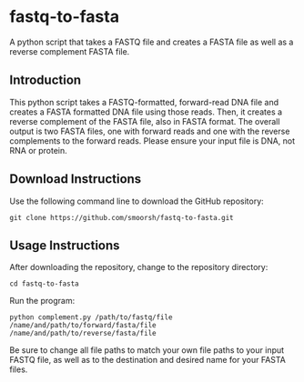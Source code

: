 # fastq-to-fasta
A python script that takes a FASTQ file and creates a FASTA file as well as a reverse complement FASTA file.

## Introduction
This python script takes a FASTQ-formatted, forward-read DNA file and creates a FASTA formatted DNA file using those reads. Then, it creates a reverse complement of the FASTA file, also in FASTA format.
The overall output is two FASTA files, one with forward reads and one with the reverse complements to the forward reads.
Please ensure your input file is DNA, not RNA or protein.

## Download Instructions
Use the following command line to download the GitHub repository:

```
git clone https://github.com/smoorsh/fastq-to-fasta.git
```
## Usage Instructions
After downloading the repository, change to the repository directory:
```
cd fastq-to-fasta
```
Run the program:
```
python complement.py /path/to/fastq/file /name/and/path/to/forward/fasta/file /name/and/path/to/reverse/fasta/file
```
Be sure to change all file paths to match your own file paths to your input FASTQ file, as well as to the destination and desired name for your FASTA files.

